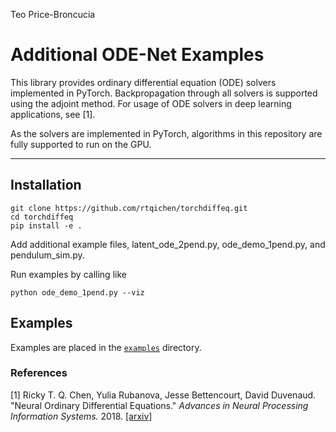 Teo Price-Broncucia

# Additional ODE-Net Examples

This library provides ordinary differential equation (ODE) solvers implemented in PyTorch. Backpropagation through all solvers is supported using the adjoint method. For usage of ODE solvers in deep learning applications, see [1].

As the solvers are implemented in PyTorch, algorithms in this repository are fully supported to run on the GPU.

---

## Installation
```
git clone https://github.com/rtqichen/torchdiffeq.git
cd torchdiffeq
pip install -e .
```

Add additional example files, latent_ode_2pend.py, ode_demo_1pend.py, and pendulum_sim.py.

Run examples by calling like

```
python ode_demo_1pend.py --viz
```

## Examples
Examples are placed in the [`examples`](./examples) directory.


### References
[1] Ricky T. Q. Chen, Yulia Rubanova, Jesse Bettencourt, David Duvenaud. "Neural Ordinary Differential Equations." *Advances in Neural Processing Information Systems.* 2018. [[arxiv]](https://arxiv.org/abs/1806.07366)
